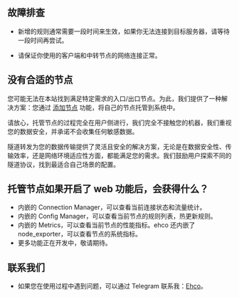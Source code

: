 ## 故障排查

-   新增的规则通常需要一段时间来生效，如果你无法连接到目标服务器，请等待一段时间再尝试。

-   请保证你使用的客户端和中转节点的网络连接正常。

## 没有合适的节点

您可能无法在本站找到满足特定需求的入口/出口节点。为此，我们提供了一种解决方案：您通过 [添加节点](node/manage.md) 功能，将自己的节点托管到系统中。

请放心，托管节点的过程完全在用户侧进行，我们完全不接触您的机器，我们重视您的数据安全，并承诺不会收集任何敏感数据。

隧道转发为您的数据传输提供了灵活且安全的解决方案，无论是在数据安全性、传输效率，还是网络环境适应性方面，都能满足您的需求。我们鼓励用户探索不同的隧道协议，找到最适合自己场景的配置。

## 托管节点如果开启了 web 功能后，会获得什么？

-   内嵌的 Connection Manager，可以查看当前连接状态和流量统计。
-   内嵌的 Config Manager，可以查看当前节点的规则列表，热更新规则。
-   内嵌的 Metrics，可以查看当前节点的性能指标。ehco 还内嵌了 node_exporter，可以查看节点的系统指标。
-   更多功能正在开发中，敬请期待。

## 联系我们

-   如果您在使用过程中遇到问题，可以通过 Telegram 联系我：[Ehco](https://t.me/Ehco1996)。
